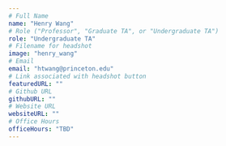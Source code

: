 ```yaml
---
# Full Name
name: "Henry Wang"
# Role ("Professor", "Graduate TA", or "Undergraduate TA")
role: "Undergraduate TA"
# Filename for headshot
image: "henry_wang"
# Email
email: "htwang@princeton.edu"
# Link associated with headshot button
featuredURL: ""
# Github URL
githubURL: ""
# Website URL
websiteURL: ""
# Office Hours
officeHours: "TBD"
---
```

